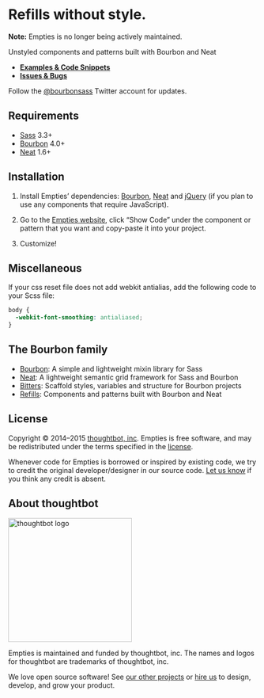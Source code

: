 # Refills without style. 

**Note:** Empties is no longer being actively maintained.

Unstyled components and patterns built with Bourbon and Neat

- **[Examples & Code Snippets](http://empties.bourbon.io)**
- **[Issues & Bugs](https://github.com/thoughtbot/empties/issues)**

Follow the [@bourbonsass](https://twitter.com/bourbonsass) Twitter account
for updates.

## Requirements

- [Sass](https://github.com/sass/sass) 3.3+
- [Bourbon](https://github.com/thoughtbot/bourbon) 4.0+
- [Neat](https://github.com/thoughtbot/neat) 1.6+

## Installation

1. Install Empties’ dependencies: [Bourbon](https://github.com/thoughtbot/bourbon#installation), [Neat](https://github.com/thoughtbot/neat#installation) and [jQuery](http://jquery.com/download) (if you plan to use any components that require JavaScript).

2. Go to the [Empties website](http://empties.bourbon.io), click “Show Code” under the component or pattern that you want and copy-paste it into your project.

3. Customize!

## Miscellaneous

If your css reset file does not add webkit antialias, add the following code to your Scss file:

```css
body {
  -webkit-font-smoothing: antialiased;
}
```

## The Bourbon family

- [Bourbon](https://github.com/thoughtbot/bourbon): A simple and lightweight mixin library for Sass
- [Neat](https://github.com/thoughtbot/neat): A lightweight semantic grid framework for Sass and Bourbon
- [Bitters](https://github.com/thoughtbot/bitters): Scaffold styles, variables and structure for Bourbon projects
- [Refills](https://github.com/thoughtbot/refills): Components and patterns built with Bourbon and Neat

## License

Copyright © 2014–2015 [thoughtbot, inc](http://thoughtbot.com). Empties is free software, and may be redistributed under the terms specified in the [license](LICENSE.md).

Whenever code for Empties is borrowed or inspired by existing code, we try to credit the original developer/designer in our source code. [Let us know](mailto:design+bourbon@thoughtbot.com) if you think any credit is absent.

## About thoughtbot

[<img src="http://thoughtbot.github.io/images/signature.svg" width="250" alt="thoughtbot logo">][hire]

Empties is maintained and funded by thoughtbot, inc.
The names and logos for thoughtbot are trademarks of thoughtbot, inc.

We love open source software!
See [our other projects][community]
or [hire us][hire] to design, develop, and grow your product.

[community]: https://thoughtbot.com/community?utm_source=github
[hire]: https://thoughtbot.com/hire-us?utm_source=github
